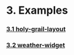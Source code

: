 # 3. Examples

### [3.1 holy-grail-layout](3.1.holy-grail-layout/)

### [3.2 weather-widget](3.2.weather-widget/)